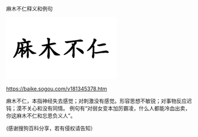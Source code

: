 麻木不仁释义和例句


![麻木不仁释义和例句](https://github.com/ywangnccu/ywang/blob/main/images/unkind.png)

https://baike.sogou.com/v181345378.htm

麻木不仁，本指神经失去感觉；对刺激没有感觉。形容思想不敏锐；对事物反应迟钝；漠不关心和没有同情。
例句有“对弱女变本加厉霸凌，什么人都能冷血出卖，你这麻木不仁和忘恩负义人”。

(感谢搜狗百科分享，若有侵权请告知）
